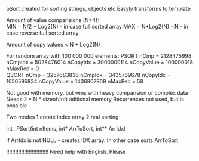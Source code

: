 pSort created for sorting strings, objects etc
Easyly transforms to template

Amount of value comparisions (N>4):   
MIN = N/2 * Log2(N)   - in case full sorted array
MAX = N*Log2(N) - N   - in case reverse full sorted array

Amount of copy values < N + Log2(N)

For random array with 100 000 000 elements:
        PSORT   nCmp =  2128475998      nCmpIdx =       5028476014      nCopyIdx =      3000000114      nCopyValue =    100000018       nMaxRec =       0       
        QSORT   nCmp =  3257683836      nCmpIdx =       3435769678      nCopyIdx =      1056595834      nCopyValue =    1406807909      nMaxRec =       58      
        
Not good with memory, but wins with heavy comparision or complex data
Needs 2 * N * sizeof(int) aditional memory
Recurrences not used, but is possible

Two modes 
 1 create index array
 2 real sorting

int _PSort(int nItems, int* ArrToSort, int** ArrIdx)

if ArrIdx is not NULL - creates IDX array. In other case sorts ArrToSort

!!!!!!!!!!!!!!!!!!!!!!!!!!!! Need help with English. Please
